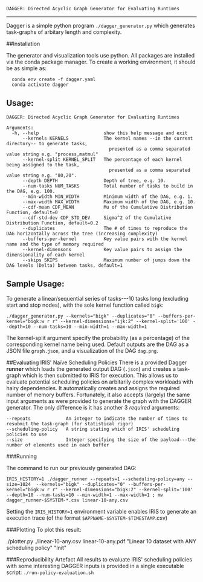     DAGGER: Directed Acyclic Graph Generator for Evaluating Runtimes
------------------------------------------------------------------------

Dagger is a simple python program `./dagger_generator.py` which generates task-graphs of arbitary length and complexity.

##Installation

The generator and visualization tools use python. All packages are installed via the conda package manager.
To create a working environment, it should be as simple as:

```
  conda env create -f dagger.yaml
  conda activate dagger
```

## Usage:

```
DAGGER: Directed Acyclic Graph Generator for Evaluating Runtimes

Arguments:
  -h, --help                        show this help message and exit
      --kernels KERNELS             The kernel names --in the current directory-- to generate tasks,
                                      presented as a comma separated value string e.g. "process,matmul"
      --kernel-split KERNEL_SPLIT   The percentage of each kernel being assigned to the task,
                                      presented as a comma separated value string e.g. "80,20".
      --depth DEPTH                 Depth of tree, e.g. 10.
      --num-tasks NUM_TASKS         Total number of tasks to build in the DAG, e.g. 100.
      --min-width MIN_WIDTH         Minimum width of the DAG, e.g. 1.
      --max-width MAX_WIDTH         Maximum width of the DAG, e.g. 10.
      --cdf-mean CDF_MEAN           Mu of the Cumulative Distribution Function, default=0
      --cdf-std-dev CDF_STD_DEV     Sigma^2 of the Cumulative Distribution Function, default=0.2
      --duplicates                  The # of times to reproduce the DAG horizontally across the tree (increasing complexity)
      --buffers-per-kernel          Key value pairs with the kernel name and the type of memory required
      --kernel-dimensons            Key value pairs to assign the dimensionality of each kernel
      --skips SKIPS                 Maximum number of jumps down the DAG levels (Delta) between tasks, default=1
```

## Sample Usage:
To generate a linear/sequential series of tasks---10 tasks long (excluding start and stop nodes), with the sole kernel function called `bigk`:
```
./dagger_generator.py --kernels="bigk" --duplicates="0" --buffers-per-kernel="bigk:w r r" --kernel-dimensions="ijk:2" --kernel-split='100' --depth=10 --num-tasks=10 --min-width=1 --max-width=1
```
The kernel-split argument specify the probability (as a percentage) of the corresponding kernel name being used.
Default outputs are the DAG as a JSON file `graph.json`, and a visualization of the DAG `dag.png`.

##Evaluating IRIS' Naïve Scheduling Policies
There is a provided Dagger **runner** which loads the generated output DAG (`.json`) and creates a task-graph which is then submitted to IRIS for execution.
This allows us to evaluate potential scheduling policies on arbitarily complex workloads with hairy dependencies.
It automatically creates and assigns the required number of memory buffers.
Fortunately, it also accepts (largely) the same input arguments as were provided to generate the graph with the DAGGER generator.
The only difference is it has another 3 *required* arguments:

```
--repeats             An integer to indicate the number of times to resubmit the task-graph (for statistical rigor)
--scheduling-policy   A string stating which of IRIS' scheduling policies to use
--size                Integer specifying the size of the payload---the number of elements used in each buffer
```

###Running

The command to run our previously generated DAG:

```
IRIS_HISTORY=1 ./dagger_runner --repeats=1 --scheduling-policy=any --size=1024  --kernels="bigk" --duplicates="0" --buffers-per-kernel="bigk:w r r" --kernel-dimensions="bigk:2" --kernel-split='100' --depth=10 --num-tasks=10 --min-width=1 --max-width=1 ; mv dagger_runner-$SYSTEM-*.csv linear-10-any.csv
```
Setting the `IRIS_HISTORY=1` environment variable enables IRIS to generate an execution trace (of the format `$APPNAME-$SYSTEM-$TIMESTAMP`.csv)

###Plotting
To plot this result:

  ./plotter.py ./linear-10-any.csv linear-10-any.pdf "Linear 10 dataset with ANY scheduling policy" "Init"

###Reproducibility Artefact
All results to evaluate IRIS' scheduling policies with some interesting DAGGER inputs is provided in a single executable script:
  `./run-policy-evaluation.sh`

